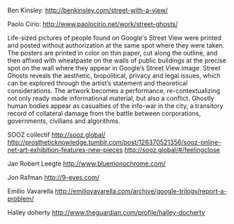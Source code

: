 Ben Kinsley:
http://benkinsley.com/street-with-a-view/

Paolo Cirio:
http://www.paolocirio.net/work/street-ghosts/

Life-sized pictures of people found on Google's Street View were printed and posted without authorization at the same spot where they were taken. The posters are printed in color on thin paper, cut along the outline, and then affixed with wheatpaste on the walls of public buildings at the precise spot on the wall where they appear in Google’s Street View image. Street Ghosts reveals the aesthetic, biopolitical, privacy and legal issues, which can be explored through the artist’s statement and theoretical considerations. The artwork becomes a performance, re-contextualizing not only ready made informational material, but also a conflict. Ghostly human bodies appear as casualties of the info-war in the city, a transitory record of collateral damage from the battle between corporations, governments, civilians and algorithms.

SOOZ collectif
http://sooz.global/
http://prostheticknowledge.tumblr.com/post/126370521356/sooz-online-net-art-exhibition-features-new-pieces
http://sooz.global/#/feelingclose

Jan Robert Leegte
http://www.bluemonochrome.com/

Jon Rafman
http://9-eyes.com/

Emilio Vavarella
http://emiliovavarella.com/archive/google-trilogy/report-a-problem/

Halley doherty
http://www.theguardian.com/profile/halley-docherty
